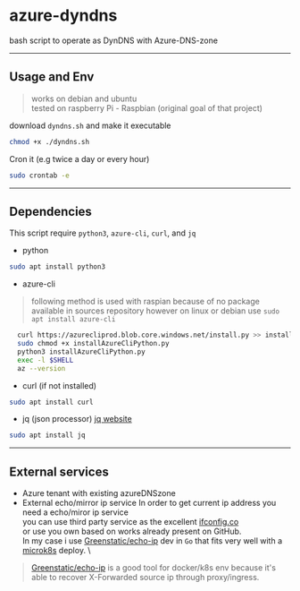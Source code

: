 # azure-dyndns
bash script to operate as DynDNS with Azure-DNS-zone

------------------------------------------------------------

## Usage and Env
> works on debian and ubuntu \
> tested on raspberry Pi - Raspbian (original goal of that project)

download `dyndns.sh` and make it executable
```sh
chmod +x ./dyndns.sh
```
Cron it (e.g twice a day or every hour)
```sh
sudo crontab -e
```
------------------------------------------------------------

## Dependencies
This script require `python3`, `azure-cli`, `curl`, and `jq` 
* python
```sh
sudo apt install python3
```
* azure-cli 
>following method is used with raspian because of no package available in sources repository
>however on linux or debian use `sudo apt install azure-cli`
```sh
  curl https://azurecliprod.blob.core.windows.net/install.py >> installAzureCliPython.py
  sudo chmod +x installAzureCliPython.py
  python3 installAzureCliPython.py
  exec -l $SHELL
  az --version
```
* curl (if not installed)
```sh
sudo apt install curl
```

* jq (json processor)
[jq website](https://stedolan.github.io/jq/)
```sh
sudo apt install jq
```

---------------------------------------------------------------

## External services

* Azure tenant with existing azureDNSzone
* External echo/mirror ip service
In order to get current ip address you need a echo/miror ip service \
you can use third party service as the excellent [ifconfig.co](http://ifconfig.co) \
or use you own based on works already present on GitHub. \
In my case i use [Greenstatic/echo-ip](https://github.com/greenstatic/echo-ip) dev in `Go` that fits very well with a [microk8s](https://microk8s.io/) deploy.  \


>[Greenstatic/echo-ip](https://github.com/greenstatic/echo-ip) is a good tool for docker/k8s env because it's able to recover X-Forwarded source ip through proxy/ingress.
